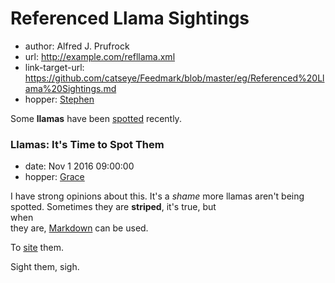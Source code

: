# Referenced Llama Sightings

*   author: Alfred J. Prufrock
*   url: http://example.com/refllama.xml
*   link-target-url: https://github.com/catseye/Feedmark/blob/master/eg/Referenced%20Llama%20Sightings.md
*   hopper: [Stephen](https://en.wikipedia.org/wiki/Stephen_Hopper)

Some **llamas** have been [spotted][] recently.

### Llamas: It's Time to Spot Them

*   date: Nov 1 2016 09:00:00
*   hopper: [Grace](https://en.wikipedia.org/wiki/Grace_Hopper)

I have strong opinions about this.  It's a _shame_ more llamas aren't
being spotted.  Sometimes they are **striped**, it's true, but  
when  
they are, [Markdown](https://daringfireball.net/projects/markdown/)
can be used.

To [site][] them.

Sight them, sigh.

[spotted]: spotted.html
[site]: https://en.wikipedia.org/wiki/Site
